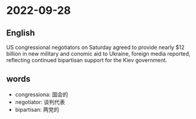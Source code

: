 # 2022-09-28 

## English
US congressional negotiators on Saturday
agreed to provide nearly $12 billion in new
military and conomic aid to Ukraine,
foreign media reported, reflecting continued
bipartisan support for the Kiev government.


## words
* congressiona: 国会的
* negotiator: 谈判代表
* bipartisan: 两党的

